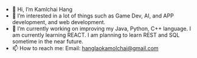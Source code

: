 - 👋 Hi, I’m Kamlchai Hang
- 👀 I’m interested in a lot of things such as Game Dev, AI, and APP development, and web development.
- 🌱 I’m currently working on improving my Java, Python, C++ language. I am currently learning REACT. I am planning to learn REST and SQL sometime in the near future. 
- 📫 How to reach me: Email: hanglaokamolchai@gmail.com

<!---
KamoGuy/KamoGuy is a ✨ special ✨ repository because its `README.md` (this file) appears on your GitHub profile.
You can click the Preview link to take a look at your changes.
--->

